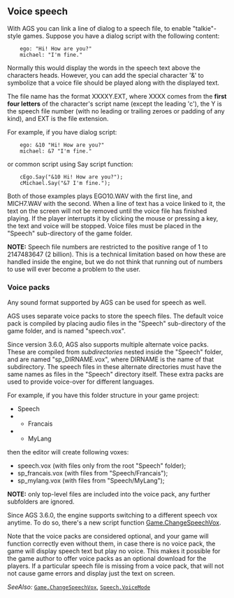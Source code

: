 ## Voice speech

With AGS you can link a line of dialog to a speech file, to enable
"talkie"- style games. Suppose you have a dialog script with the
following content:

```agsdialog
    ego: "Hi! How are you?"
    michael: "I'm fine."
```

Normally this would display the words in the speech text above the
characters heads. However, you can add the special character '&' to
symbolize that a voice file should be played along with the displayed text.

The file name has the format XXXXY.EXT, where XXXX comes from the **first
four letters** of the character's script name (except the leading 'c'),
the Y is the speech file number (with no leading or trailing zeroes or
padding of any kind), and EXT is the file extension.

For example, if you have dialog script:

```agsdialog
    ego: &10 "Hi! How are you?"
    michael: &7 "I'm fine."
```

or common script using Say script function:

```ags
    cEgo.Say("&10 Hi! How are you?");
    cMichael.Say("&7 I'm fine.");
```

Both of those examples plays EGO10.WAV with the first line, and
MICH7.WAV with the second. When a line of text has a voice linked to it,
the text on the screen will not be removed until the voice file has
finished playing. If the player interrupts it by clicking the mouse or
pressing a key, the text and voice will be stopped. Voice files must be
placed in the "Speech" sub-directory of the game folder.

**NOTE:** Speech file numbers are restricted to the positive range of 1 to 2147483647 (2 billion). This is a technical limitation based on how these are handled inside the engine, but we do not think that running out of numbers to use will ever become a problem to the user.

### Voice packs

Any sound format supported by AGS can be used for speech as well.

AGS uses separate voice packs to store the speech files. The default voice pack is compiled by placing audio files in the "Speech" sub-directory of the game folder, and is named "speech.vox".

Since version 3.6.0, AGS also supports multiple alternate voice packs. These are compiled from *subdirectories* nested inside the "Speech" folder, and are named "sp_DIRNAME.vox", where DIRNAME is the name of that subdirectory.
The speech files in these alternate directories must have the same names as files in the "Speech" directory itself. These extra packs are used to provide voice-over for different languages.

For example, if you have this folder structure in your game project:

* Speech
* * Francais
* * MyLang

then the editor will create following voxes:
* speech.vox (with files only from the root "Speech" folder);
* sp_francais.vox (with files from "Speech/Francais");
* sp_mylang.vox (with files from "Speech/MyLang");

**NOTE:** only top-level files are included into the voice pack, any further subfolders are ignored.

Since AGS 3.6.0, the engine supports switching to a different speech vox anytime. To do so, there's a new script function [Game.ChangeSpeechVox](Game#gamechangespeechvox).

Note that the voice packs are considered optional, and your game will function correctly even without them, in case there is no voice pack, the game will display speech text but play no voice. This makes it possible for the game author to offer voice packs as an optional download for the players.
If a particular speech file is missing from a voice pack, that will not not cause game errors and display just the text on screen.

*SeeAlso:* [`Game.ChangeSpeechVox`](Game#gamechangespeechvox),
[`Speech.VoiceMode`](Speech#speechvoicemode)